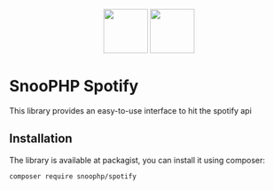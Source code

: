 <p align="center"><img src="https://image.ibb.co/mHMgrm/snoophp.png" width="80"/> <img src="https://upload.wikimedia.org/wikipedia/commons/thumb/2/26/Spotify_logo_with_text.svg/2000px-Spotify_logo_with_text.svg.png" height="80"/></p>

# SnooPHP Spotify

This library provides an easy-to-use interface to hit the spotify api

## Installation

The library is available at packagist, you can install it using composer:

```shell
composer require snoophp/spotify
```